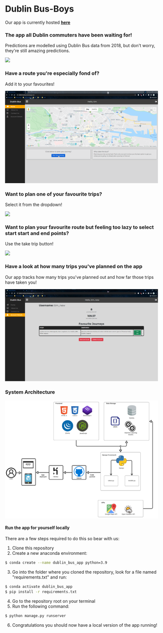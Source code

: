 # Dublin Bus-Boys

Our app is currently hosted **[here](https://dublin-busboys.herokuapp.com/)**

### The app all Dublin commuters have been waiting for!

Predictions are modelled using Dublin Bus data from 2018, but don't worry, they're still amazing predictions.

![](readme_imgs/plan_journey.gif)

### Have a route you're especially fond of?

Add it to your favourites!

![](readme_imgs/add_fave.gif)

### Want to plan one of your favourite trips?

Select it from the dropdown!

![](readme_imgs/fave_dropdown.gif)

### Want to plan your favourite route but feeling too lazy to select start start and end points?

Use the take trip button!

![](readme_imgs/take_trip.gif)

### Have a look at how many trips you've planned on the app

Our app tracks how many trips you've planned out and how far those trips have taken you!

![](readme_imgs/userpage.png)

### System Architecture

![](readme_imgs/dublin_busboys_architecture_diagram.png)

#### Run the app for yourself locally

There are a few steps required to do this so bear with us:

1. Clone this repository
2. Create a new anaconda environment:

```bash
$ conda create --name dublin_bus_app python=3.9
```

3. Go into the folder where you cloned the repository, look for a file named "requirements.txt" and run:

```bash
$ conda activate dublin_bus_app
$ pip install -r requirements.txt
```

4. Go to the repository root on your terminal
5. Run the following command:

```bash
$ python manage.py runserver
```

6. Congratulations you should now have a local version of the app running!
